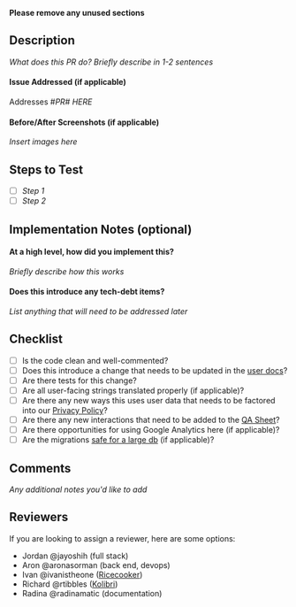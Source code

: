 **Please remove any unused sections**

## Description

*What does this PR do? Briefly describe in 1-2 sentences*

#### Issue Addressed (if applicable)

Addresses #*PR# HERE*

#### Before/After Screenshots (if applicable)

*Insert images here*


## Steps to Test

- [ ] *Step 1*
- [ ] *Step 2*

## Implementation Notes (optional)

#### At a high level, how did you implement this?

*Briefly describe how this works*

#### Does this introduce any tech-debt items?

*List anything that will need to be addressed later*


## Checklist

- [ ] Is the code clean and well-commented?
- [ ] Does this introduce a change that needs to be updated in the [user docs](https://kolibri-studio.readthedocs.io/en/latest/index.html)?
- [ ] Are there tests for this change?
- [ ] Are all user-facing strings translated properly (if applicable)?
- [ ] Are there any new ways this uses user data that needs to be factored into our [Privacy Policy](https://github.com/learningequality/studio/tree/master/contentcuration/contentcuration/templates/policies/text)?
- [ ] Are there any new interactions that need to be added to the [QA Sheet](https://docs.google.com/spreadsheets/d/1HF4Gy6rb_BLbZoNkZEWZonKFBqPyVEiQq4Ve6XgIYmQ/edit#gid=0)?
- [ ] Are there opportunities for using Google Analytics here (if applicable)?
- [ ] Are the migrations [safe for a large db](https://www.braintreepayments.com/blog/safe-operations-for-high-volume-postgresql/) (if applicable)?

## Comments

*Any additional notes you'd like to add*

## Reviewers

If you are looking to assign a reviewer, here are some options:
- Jordan @jayoshih (full stack)
- Aron @aronasorman (back end, devops)
- Ivan @ivanistheone ([Ricecooker](https://github.com/learningequality/ricecooker))
- Richard @rtibbles ([Kolibri](https://github.com/learningequality/kolibri))
- Radina @radinamatic (documentation)
